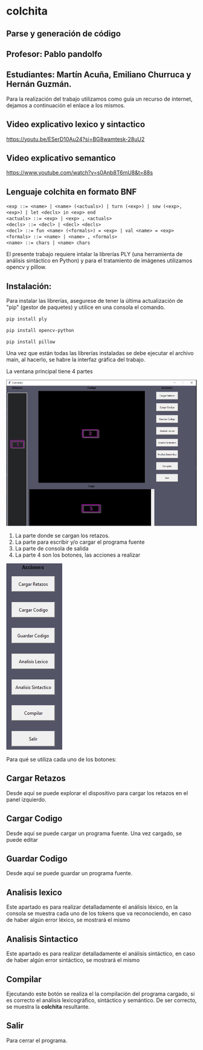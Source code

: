 # colchita
## Parse y generación de código
## Profesor: Pablo pandolfo
## Estudiantes: Martín Acuña, Emiliano Churruca y Hernán Guzmán.
Para la realización del trabajo utilizamos como guía un recurso de internet, dejamos a continuación el enlace a los mismos.

## Video explicativo lexico y sintactico
https://youtu.be/ESerD10Au24?si=BG8wamtesk-28uU2

## Video explicativo semantico
https://www.youtube.com/watch?v=s0Anb8T6mU8&t=88s

## Lenguaje colchita en formato BNF
 ```
 <exp ::= <name> | <name> (<actuals>) | turn (<exp>) | sew (<exp>,<exp>) | let <decls> in <exp> end 
 <actuals> ::= <exp> | <exp> , <actuals>
 <decls> ::= <decl> | <decl> <decls>
 <decl> ::= fun <name> (<formals>) = <exp> | val <name> = <exp>
 <formals> ::= <name> | <name> , <formals>
 <name> ::= chars | <name> chars
```
El presente trabajo requiere intalar la librerías PLY (una herramienta de análisis sintáctico en Python) y para el tratamiento de imágenes utilizamos opencv y pillow.

## Instalación:
Para instalar las librerías,  asegurese de tener la última actualización de "pip" (gestor de paquetes) y utilice en una consola el comando.
```
pip install ply
```
```
pip install opencv-python
```
```
pip install pillow
```
Una vez que están todas las librerías instaladas se debe ejecutar el archivo main, al hacerlo, se habre la interfaz gráfica del trabajo.

La ventana principal tiene 4 partes 

![Pantalla principal](imagen_documentacion/pantalla_principal.png)

1. La parte donde se cargan los retazos.
1. La parte para escribir y/o cargar el programa fuente
1. La parte de consola de salida
1. La parte 4 son los botones, las acciones a realizar

![Botones](imagen_documentacion/botones.png)

Para qué se utiliza cada uno de los botones:

## Cargar Retazos

Desde aquí se puede explorar el dispositivo para cargar los retazos en el panel izquierdo.

## Cargar Codigo

Desde aquí se puede cargar un programa fuente. Una  vez cargado, se puede editar

## Guardar Codigo

Desde aquí se puede guardar un programa fuente.

## Analisis lexico

Este apartado es para realizar detalladamente el análisis léxico, en la consola se muestra cada uno de los tokens que va reconociendo, en caso de haber algún error léxico, se mostrará el mismo

## Analisis Sintactico

Este apartado es para realizar detalladamente el análisis sintáctico, en caso de haber algún error sintáctico, se mostrará el mismo

## Compilar

Ejecutando este botón se realiza el la compilación del programa cargado, si es correcto el análisis lexicográfico, sintáctico y semántico. De ser correcto, se muestra la **colchita** resultante.

## Salir

Para cerrar el programa.
